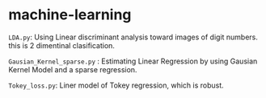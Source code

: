 # machine-learning

``LDA.py``: Using Linear discriminant analysis toward images of digit numbers.
this is 2 dimentinal clasification.


``Gausian_Kernel_sparse.py`` : Estimating Linear Regression by using Gausian Kernel Model and a sparse regression.

``Tokey_loss.py``: Liner model of Tokey regression, which is robust.   
